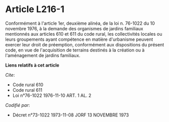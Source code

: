 # Article L216-1

Conformément à l'article 1er, deuxième alinéa, de la loi n. 76-1022 du 10 novembre 1976, à la demande des organismes de
jardins familiaux mentionnés aux articles 610 et 611 du code rural, les collectivités locales ou leurs groupements ayant
compétence en matière d'urbanisme peuvent exercer leur droit de préemption, conformément aux dispositions du présent code, en
vue de l'acquisition de terrains destinés à la création ou à l'aménagement de jardins familiaux.

**Liens relatifs à cet article**

_Cite_:

  - Code rural 610
  - Code rural 611
  - Loi n°76-1022 1976-11-10 ART. 1 AL. 2

_Codifié par_:

  - Décret n°73-1022 1973-11-08 JORF 13 NOVEMBRE 1973
